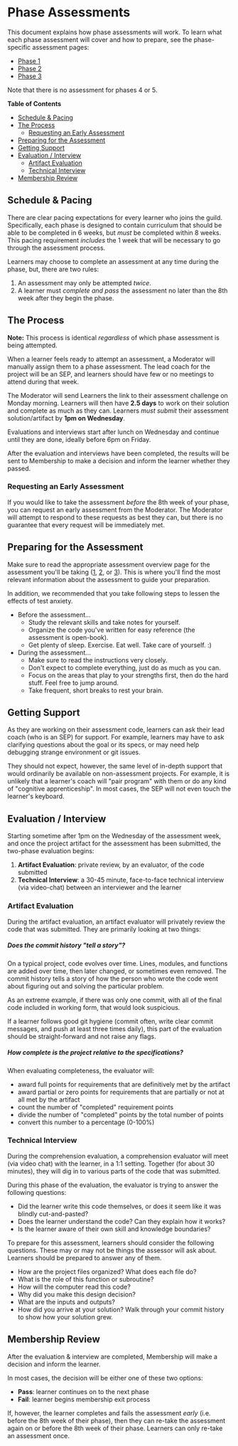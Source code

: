 # Phase Assessments

This document explains how phase assessments will work. To learn what each phase assessment will cover and how to prepare, see the phase-specific assessment pages:

- [Phase 1](./Phase_1.md)
- [Phase 2](./Phase_2.md)
- [Phase 3](./Phase_3.md)

Note that there is no assessment for phases 4 or 5.

**Table of Contents**

<!-- TOC depthFrom:2 depthTo:3 withLinks:1 updateOnSave:1 orderedList:0 -->

- [Schedule & Pacing](#schedule-pacing)
- [The Process](#the-process)
	- [Requesting an Early Assessment](#requesting-an-early-assessment)
- [Preparing for the Assessment](#preparing-for-the-assessment)
- [Getting Support](#getting-support)
- [Evaluation / Interview](#evaluation-interview)
	- [Artifact Evaluation](#artifact-evaluation)
	- [Technical Interview](#technical-interview)
- [Membership Review](#membership-review)

<!-- /TOC -->

## Schedule & Pacing

There are clear pacing expectations for every learner who joins the guild. Specifically, each phase is designed to contain curriculum that should be able to be completed in 6 weeks, but *must* be completed within 8 weeks. This pacing requirement *includes* the 1 week that will be necessary to go through the assessment process.

Learners may choose to complete an assessment at any time during the phase, but, there are two rules:

1. An assessment may only be attempted *twice*.
2. A learner must *complete and pass* the assessment no later than the 8th week after they begin the phase.

## The Process

**Note:** This process is identical *regardless* of which phase assessment is being attempted.

When a learner feels ready to attempt an assessment, a Moderator will manually assign them to a phase assessment. The lead coach for the project will be an SEP, and learners should have few or no meetings to attend during that week.

The Moderator will send Learners the link to their assessment challenge on Monday morning. Learners will then have **2.5 days** to work on their solution and complete as much as they can. Learners _must submit_ their assessment solution/artifact by **1pm on Wednesday**.

Evaluations and interviews start after lunch on Wednesday and continue until they are done, ideally before 6pm on Friday.

After the evaluation and interviews have been completed, the results will be sent to Membership to make a decision and inform the learner whether they passed.

### Requesting an Early Assessment

If you would like to take the assessment _before_ the 8th week of your phase, you can request an early assessment from the Moderator. The Moderator will attempt to respond to these requests as best they can, but there is no guarantee that every request will be immediately met.

## Preparing for the Assessment

Make sure to read the appropriate assessment overview page for the assessment you'll be taking ([1](./Phase_1.md), [2](./Phase_2.md), or [3](./Phase_3.md)). This is where you'll find the most relevant information about the assessment to guide your preparation.

In addition, we recommended that you take following steps to lessen the effects of test anxiety.

- Before the assessment...
  - Study the relevant skills and take notes for yourself.
  - Organize the code you've written for easy reference (the assessment is open-book).
  - Get plenty of sleep. Exercise. Eat well. Take care of yourself. :)
- During the assessment...
  - Make sure to read the instructions very closely.
  - Don't expect to complete everything, just do as much as you can.
  - Focus on the areas that play to your strengths first, then do the hard stuff. Feel free to jump around.
  - Take frequent, short breaks to rest your brain.

## Getting Support

As they are working on their assessment code, learners can ask their lead coach (who is an SEP) for support. For example, learners may have to ask clarifying questions about the goal or its specs, or may need help debugging strange environment or git issues.

They should not expect, however, the same level of in-depth support that would ordinarily be available on non-assessment projects. For example, it is unlikely that a learner's coach will "pair program" with them or do any kind of "cognitive apprenticeship". In most cases, the SEP will not even touch the learner's keyboard.

## Evaluation / Interview

Starting sometime after 1pm on the Wednesday of the assessment week, and once the project artifact for the assessment has been submitted, the two-phase evaluation begins:

1. **Artifact Evaluation**: private review, by an evaluator, of the code submitted
2. **Technical Interview**: a 30-45 minute, face-to-face technical interview (via video-chat) between an interviewer and the learner

### Artifact Evaluation

During the artifact evaluation, an artifact evaluator will privately review the code that was submitted. They are primarily looking at two things:

##### Does the commit history "tell a story"?

On a typical project, code evolves over time. Lines, modules, and functions are added over time, then later changed, or sometimes even removed. The commit history tells a story of how the person who wrote the code went about figuring out and solving the particular problem.

As an extreme example, if there was only one commit, with all of the final code included in working form, that would look suspicious.

If a learner follows good git hygiene (commit often, write clear commit messages, and push at least three times daily), this part of the evaluation should be straight-forward and not raise any flags.

##### How complete is the project relative to the specifications?

When evaluating completeness, the evaluator will:

- award full points for requirements that are definitively met by the artifact
- award partial or zero points for requirements that are partially or not at all met by the artifact
- count the number of "completed" requirement points
- divide the number of "completed" points by the total number of points
- convert this number to a percentage (0-100%)

### Technical Interview

During the comprehension evaluation, a comprehension evaluator will meet (via video chat) with the learner, in a 1:1 setting. Together (for about 30 minutes), they will dig in to various parts of the code that was submitted.

During this phase of the evaluation, the evaluator is trying to answer the following questions:

- Did the learner write this code themselves, or does it seem like it was blindly cut-and-pasted?
- Does the learner understand the code? Can they explain how it works?
- Is the learner aware of their own skill and knowledge boundaries?

To prepare for this assessment, learners should consider the following questions. These may or may not be things the assessor will ask about. Learners should be prepared to answer any of them.

- How are the project files organized? What does each file do?
- What is the role of this function or subroutine?
- How will the computer read this code?
- Why did you make this design decision?
- What are the inputs and outputs?
- How did you arrive at your solution? Walk through your commit history to show how your solution grew.

## Membership Review

After the evaluation & interview are completed, Membership will make a decision and inform the learner.

In most cases, the decision will be either one of these two options:

- **Pass**: learner continues on to the next phase
- **Fail**: learner begins membership exit process

If, however, the learner completes and fails the assessment _early_ (i.e. before the 8th week of their phase), then they can re-take the assessment again on or before the 8th week of their phase. Learners can only re-take an assessment once.
